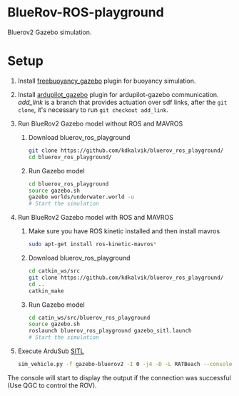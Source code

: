 # BlueRov-ROS-playground
Bluerov2 Gazebo simulation.

# Setup

1. Install [freebuoyancy_gazebo](https://github.com/bluerobotics/freebuoyancy_gazebo)
    plugin for buoyancy simulation.
    
2. Install [ardupilot_gazebo](https://github.com/khancyr/ardupilot_gazebo)
    plugin for ardupilot-gazebo communication. *add_link* is a branch that provides actuation over sdf links, after the `git clone`, it's necessary to run `git checkout add_link`.
    
3. Run BlueRov2 Gazebo model without ROS and MAVROS
    1. Download bluerov_ros_playground
        ```bash
        git clone https://github.com/kdkalvik/bluerov_ros_playground/
        cd bluerov_ros_playground/
        ```
 
    2. Run Gazebo model
        ```bash
        cd bluerov_ros_playground
        source gazebo.sh
        gazebo worlds/underwater.world -u
        # Start the simulation
        ```
        
3. Run BlueRov2 Gazebo model with ROS and MAVROS
    1. Make sure you have ROS kinetic installed and then install mavros 
        ```bash
        sudo apt-get install ros-kinetic-mavros*
        ```
    2. Download bluerov_ros_playground
        ```bash
        cd catkin_ws/src
        git clone https://github.com/kdkalvik/bluerov_ros_playground/
        cd ..
        catkin_make
        ```
 
    3. Run Gazebo model
        ```bash
        cd catin_ws/src/bluerov_ros_playground
        source gazebo.sh
        roslaunch bluerov_ros_playground gazebo_sitl.launch
        # Start the simulation
        ```
 
4. Execute ArduSub [SITL](https://http://ardupilot.org/dev/docs/setting-up-sitl-on-linux.html)
    ```bash
    sim_vehicle.py -f gazebo-bluerov2 -I 0 -j4 -D -L RATBeach --console
    ```

The console will start to display the output if the connection was successful (Use QGC to control the ROV).
